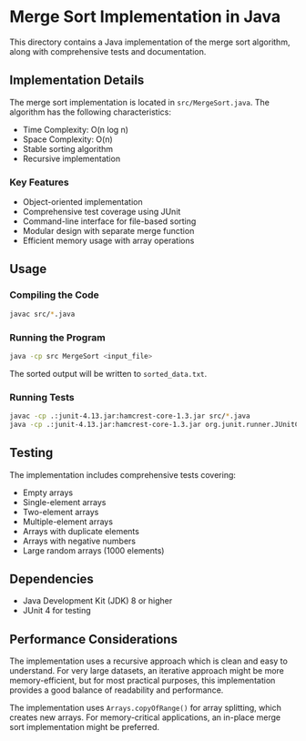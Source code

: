 # Merge Sort Implementation in Java

This directory contains a Java implementation of the merge sort algorithm, along with comprehensive tests and documentation.

## Implementation Details

The merge sort implementation is located in `src/MergeSort.java`. The algorithm has the following characteristics:

- Time Complexity: O(n log n)
- Space Complexity: O(n)
- Stable sorting algorithm
- Recursive implementation

### Key Features

- Object-oriented implementation
- Comprehensive test coverage using JUnit
- Command-line interface for file-based sorting
- Modular design with separate merge function
- Efficient memory usage with array operations

## Usage

### Compiling the Code

```bash
javac src/*.java
```

### Running the Program

```bash
java -cp src MergeSort <input_file>
```

The sorted output will be written to `sorted_data.txt`.

### Running Tests

```bash
javac -cp .:junit-4.13.jar:hamcrest-core-1.3.jar src/*.java
java -cp .:junit-4.13.jar:hamcrest-core-1.3.jar org.junit.runner.JUnitCore MergeSortTest
```

## Testing

The implementation includes comprehensive tests covering:

- Empty arrays
- Single-element arrays
- Two-element arrays
- Multiple-element arrays
- Arrays with duplicate elements
- Arrays with negative numbers
- Large random arrays (1000 elements)

## Dependencies

- Java Development Kit (JDK) 8 or higher
- JUnit 4 for testing

## Performance Considerations

The implementation uses a recursive approach which is clean and easy to understand. For very large datasets, an iterative approach might be more memory-efficient, but for most practical purposes, this implementation provides a good balance of readability and performance.

The implementation uses `Arrays.copyOfRange()` for array splitting, which creates new arrays. For memory-critical applications, an in-place merge sort implementation might be preferred.
